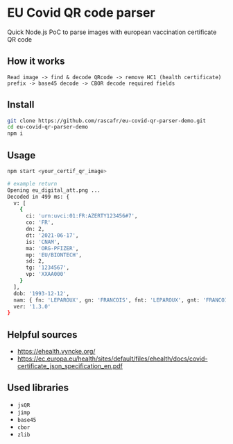 # EU Covid QR code parser

Quick Node.js PoC to parse images with european vaccination certificate QR code

## How it works

```
Read image -> find & decode QRcode -> remove HC1 (health certificate) prefix -> base45 decode -> CBOR decode required fields
```

## Install

```bash
git clone https://github.com/rascafr/eu-covid-qr-parser-demo.git
cd eu-covid-qr-parser-demo
npm i
```

## Usage

```bash
npm start <your_certif_qr_image>

# example return
Opening eu_digital_att.png ...
Decoded in 499 ms: {
  v: [
    {
      ci: 'urn:uvci:01:FR:AZERTY123456#7',
      co: 'FR',
      dn: 2,
      dt: '2021-06-17',
      is: 'CNAM',
      ma: 'ORG-PFIZER',
      mp: 'EU/BIONTECH',
      sd: 2,
      tg: '1234567',
      vp: 'XXAA000'
    }
  ],
  dob: '1993-12-12',
  nam: { fn: 'LEPAROUX', gn: 'FRANCOIS', fnt: 'LEPAROUX', gnt: 'FRANCOIS' },
  ver: '1.3.0'
}
```

## Helpful sources

- https://ehealth.vyncke.org/
- https://ec.europa.eu/health/sites/default/files/ehealth/docs/covid-certificate_json_specification_en.pdf

## Used libraries

- `jsQR`
- `jimp`
- `base45`
- `cbor`
- `zlib`